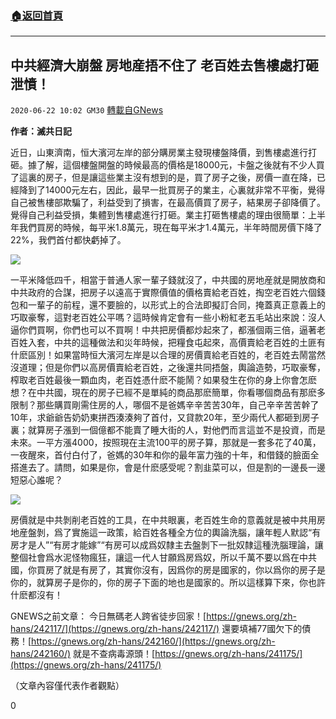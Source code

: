 ###  [:house:返回首頁](https://github.com/ourhimalayas/txt)
---

## 中共經濟大崩盤 房地産捂不住了 老百姓去售樓處打砸泄憤！
`2020-06-22 10:02 GM30` [轉載自GNews](https://gnews.org/zh-hant/242298/)

**作者：滅共日記**

近日，山東濟南，恒大濱河左岸的部分購房業主發現樓盤降價，到售樓處進行打砸。據了解，這個樓盤開盤的時候最高的價格是18000元，卡盤之後就有不少人買了這裏的房子，但是讓這些業主沒有想到的是，買了房子之後，房價一直在降，已經降到了14000元左右，因此，最早一批買房子的業主，心裏就非常不平衡，覺得自己被售樓部欺騙了，利益受到了損害，在最高價買了房子，結果房子卻降價了。覺得自己利益受損，集體到售樓處進行打砸。業主打砸售樓處的理由很簡單：上半年我們買房的時候，每平米1.8萬元，現在每平米才1.4萬元，半年時間房價下降了22%，我們首付都快虧掉了。

![](https://gnews.org/wp-content/uploads/2020/06/1-329.jpg)

一平米降低四千，相當于普通人家一輩子錢就沒了，中共國的房地産就是開放商和中共政府的合謀，把房子以遠高于實際價值的價格賣給老百姓，掏空老百姓六個錢包和一輩子的前程，還不要臉的，以形式上的合法即擬訂合同，掩蓋真正意義上的巧取豪奪，這對老百姓公平嗎？這時候肯定會有一些小粉紅老五毛站出來說：沒人逼你們買啊，你們也可以不買啊！中共把房價都炒起來了，都漲個兩三倍，逼著老百姓入套，中共的這種做法和災年時候，把糧食屯起來，高價賣給老百姓的土匪有什麽區別！如果當時恒大濱河左岸是以合理的房價賣給老百姓的，老百姓去鬧當然沒道理；但是你們以高房價賣給老百姓，之後還共同捂盤，輿論造勢，巧取豪奪，榨取老百姓最後一顆血肉，老百姓憑什麽不能鬧？如果發生在你的身上你會怎麽想？在中共國，現在的房子已經不是單純的商品那麽簡單，你看哪個商品有那麽多限制？那些購買剛需住房的人，哪個不是爸媽辛辛苦苦30年，自己辛辛苦苦幹了10年，求爺爺告奶奶東拼西湊湊夠了首付，又貸款20年，至少兩代人都砸到房子裏；就算房子漲到一個億都不能賣了睡大街的人，對他們而言這並不是投資，而是未來。一平方漲4000，按照現在主流100平的房子算，那就是一套多花了40萬，一夜醒來，首付白付了，爸媽的30年和你的最年富力強的十年，和借錢的臉面全搭進去了。請問，如果是你，會是什麽感受呢？割韭菜可以，但是割的一邊長一邊短惡心誰呢？

![](https://gnews.org/wp-content/uploads/2020/06/2-161.jpg)

房價就是中共剝削老百姓的工具，在中共眼裏，老百姓生命的意義就是被中共用房地産盤剝，爲了實施這一政策，給百姓各種全方位的輿論洗腦，讓年輕人默認“有房才是人”“有房才能嫁”“有房可以成爲奴隸主去盤剝下一批奴隸這種洗腦理論，讓整個社會爲水泥怪物瘋狂，讓這一代人甘願爲房爲奴，所以千萬不要以爲在中共國，你買房了就是有房了，其實你沒有，因爲你的房是國家的，你以爲你的房子是你的，就算房子是你的，你的房子下面的地也是國家的。所以這樣算下來，你也許什麽都沒有！

GNEWS之前文章：
今日無碼老人跨省徒步回家！[https://gnews.org/zh-hans/242117/](https://gnews.org/zh-hans/242117/)
還要填補77國欠下的債務！[https://gnews.org/zh-hans/242160/](https://gnews.org/zh-hans/242160/)
就是不查病毒源頭！[https://gnews.org/zh-hans/241175/](https://gnews.org/zh-hans/241175/)

（文章內容僅代表作者觀點）

0
